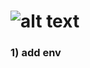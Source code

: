 # ![alt text](https://raw.githubusercontent.com/ksalab/nodes/main/logo/5ire.png "5irechain")

### 1) add env
